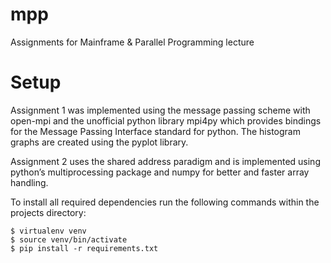 mpp
===

Assignments for Mainframe &amp; Parallel Programming lecture

Setup
=====

Assignment 1 was implemented using the message passing scheme with open-mpi and the unofficial python library mpi4py which provides bindings for the Message Passing Interface standard for python. The histogram graphs are created using the pyplot library.

Assignment 2 uses the shared address paradigm and is implemented using python’s multiprocessing package and numpy for better and faster array handling.

To install all required dependencies run the following commands within the projects directory:

```
$ virtualenv venv
$ source venv/bin/activate
$ pip install -r requirements.txt
```

